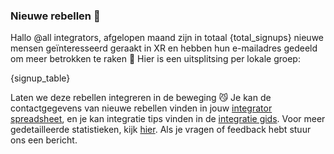 ### Nieuwe rebellen :star2: 

Hallo @all integrators, afgelopen maand zijn in totaal {total_signups} nieuwe mensen geïnteresseerd geraakt in XR en hebben hun e-mailadres gedeeld om meer betrokken te raken :tada: Hier is een uitsplitsing per lokale groep:

{signup_table}

Laten we deze rebellen integreren in de beweging :smirk_cat: Je kan de contactgegevens van nieuwe rebellen vinden in jouw [integrator spreadsheet](https://cloud.extinctionrebellion.nl/index.php/f/381175), en je kan integratie tips vinden in de [integratie gids](https://cloud.extinctionrebellion.nl/index.php/s/4pFDHHBnNPptgCT). Voor meer gedetailleerde statistieken, kijk [hier](https://docs.google.com/spreadsheets/d/1LrSjkBQqZsIzGKs25O7FC9pHFoOEeRuAAs3IL1NEE8g/edit#gid=709383388). Als je vragen of feedback hebt stuur ons een bericht.
